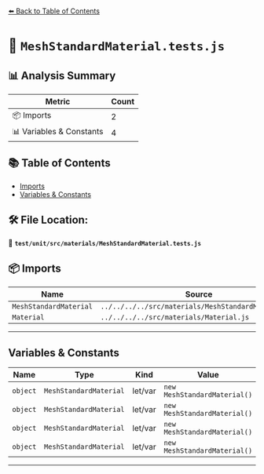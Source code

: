 [⬅️ Back to Table of Contents](../../../../index.md)

# 📄 `MeshStandardMaterial.tests.js`

## 📊 Analysis Summary

| Metric | Count |
|--------|-------|
| 📦 Imports | 2 |
| 📊 Variables & Constants | 4 |

## 📚 Table of Contents

- [Imports](#imports)
- [Variables & Constants](#variables-constants)

## 🛠️ File Location:
📂 **`test/unit/src/materials/MeshStandardMaterial.tests.js`**

## 📦 Imports

| Name | Source |
|------|--------|
| `MeshStandardMaterial` | `../../../../src/materials/MeshStandardMaterial.js` |
| `Material` | `../../../../src/materials/Material.js` |


---

## Variables & Constants

| Name | Type | Kind | Value | Exported |
|------|------|------|-------|----------|
| `object` | `MeshStandardMaterial` | let/var | `new MeshStandardMaterial()` | ✗ |
| `object` | `MeshStandardMaterial` | let/var | `new MeshStandardMaterial()` | ✗ |
| `object` | `MeshStandardMaterial` | let/var | `new MeshStandardMaterial()` | ✗ |
| `object` | `MeshStandardMaterial` | let/var | `new MeshStandardMaterial()` | ✗ |


---
